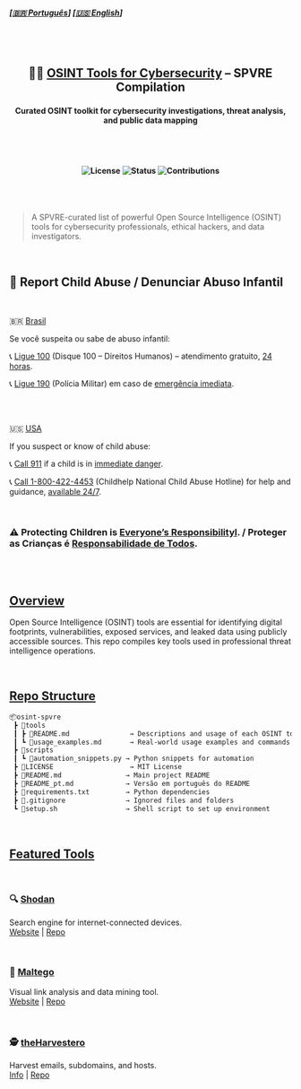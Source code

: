 
##### \[[🇧🇷 Português](README.pt_BR.md)\] \[**[🇺🇸 English](README.md)**\]   

<br><br>

##   <p align="center">  🕵️‍♂️ [OSINT Tools for Cybersecurity]() – SPVRE Compilation
####  <p align="center"> Curated OSINT toolkit for cybersecurity investigations, threat analysis, and public data mapping


<br><br>


####  <p align="center"> ![License](https://img.shields.io/badge/license-MIT-blue.svg) ![Status](https://img.shields.io/badge/status-active-brightgreen) ![Contributions](https://img.shields.io/badge/contributions-welcome-orange)


<br><br>


> A SPVRE-curated list of powerful Open Source Intelligence (OSINT) tools for cybersecurity professionals, ethical hackers, and data investigators.

<br>

## 🚨 Report Child Abuse / Denunciar Abuso Infantil

<br>

🇧🇷 [Brasil]()

Se você suspeita ou sabe de abuso infantil:

📞 [Ligue 100]() (Disque 100 – Direitos Humanos) – atendimento gratuito, [24 horas]().

📞 [Ligue 190]() (Polícia Militar) em caso de [emergência imediata]().


<br><br>


🇺🇸 [USA]()

If you suspect or know of child abuse:

📞 [Call 911]() if a child is in [immediate danger]().

📞 [Call 1-800-422-4453]() (Childhelp National Child Abuse Hotline) for help and guidance, [available 24/7]().


<br>

### ⚠️ Protecting Children is [Everyone’s Responsibilityl](). / Proteger as Crianças é [Responsabilidade de Todos]().


<br><br>


##  [Overview]()

Open Source Intelligence (OSINT) tools are essential for identifying digital footprints, vulnerabilities, exposed services, and leaked data using publicly accessible sources. This repo compiles key tools used in professional threat intelligence operations.

<br>

## [Repo Structure]()


```markdown
📦osint-spvre
 ┣ 📂tools
 ┃ ┣ 📄README.md               → Descriptions and usage of each OSINT tool
 ┃ ┗ 📄usage_examples.md       → Real-world usage examples and commands
 ┣ 📂scripts
 ┃ ┗ 📄automation_snippets.py → Python snippets for automation
 ┣ 📄LICENSE                   → MIT License
 ┣ 📄README.md                → Main project README
 ┣ 📄README_pt.md             → Versão em português do README
 ┣ 📄requirements.txt         → Python dependencies
 ┣ 📄.gitignore               → Ignored files and folders
 ┗ 📄setup.sh                 → Shell script to set up environment
```

<br>


##  [Featured Tools]()

<br>

### 🔍 [Shodan]()

Search engine for internet-connected devices.  
[Website](https://www.shodan.io) |  [Repo](https://github.com/achillean/shodan-python)

<br>

### 🧠 [Maltego]()  

Visual link analysis and data mining tool.  
[Website](https://www.maltego.com) |  [Repo](https://github.com/paterva/maltego-trx)

<br>

### 🕵️ [theHarvestero]()   

Harvest emails, subdomains, and hosts.  
[Info](https://tools.kali.org/information-gathering/theharvester) |  [Repo](https://github.com/laramies/theHarvester)



<br>











